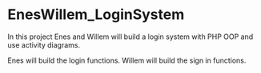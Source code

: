 # EnesWillem_LoginSystem

In this project Enes and Willem will build a login system with PHP OOP and use activity diagrams.

Enes     will build the login functions.
Willem   will build the sign in functions.
